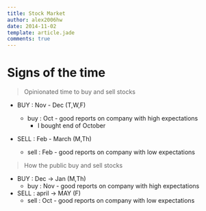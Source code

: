 ```yaml
---
title: Stock Market
author: alex2006hw
date: 2014-11-02
template: article.jade
comments: true
---
```


# Signs of the time

> Opinionated time to buy and sell stocks
* BUY  : Nov - Dec (T,W,F)
  * buy : Oct - good reports on company with high expectations
    - I bought end of October

* SELL : Feb - March (M,Th)
  * sell : Feb - good reports on company with low expectations

> How the public buy and sell stocks
* BUY  : Dec -> Jan (M,Th)
  * buy : Nov - good reports on company with high expectations
* SELL : april -> MAY (F)
  * sell : Oct - good reports on company with low expectations

